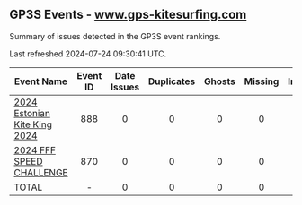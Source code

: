 ## GP3S Events - www.gps-kitesurfing.com

Summary of issues detected in the GP3S event rankings.

Last refreshed 2024-07-24 09:30:41 UTC.

| Event Name | Event ID | Date Issues | Duplicates | Ghosts | Missing | Incorrect | Actions |
| ---------- | :------: | :---------: | :--------: | :----: | :-----: | :-------: | :-----: |
| [2024 Estonian Kite King  2024](888.md) | 888 | 0 | 0 | 0 | 0 | 0 | 0 |
| [2024  FFF SPEED CHALLENGE](870.md) | 870 | 0 | 0 | 0 | 0 | 0 | 0 |
| TOTAL | - | 0 | 0 | 0 | 0 | 0 | 0 |
